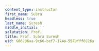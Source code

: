 ```yaml
---
content_type: instructor
first_name: Subra
headless: true
last_name: Suresh
middle_initial: ''
salutation: Prof.
title: Prof. Subra Suresh
uid: 686206aa-9c66-bef7-174a-5578fff8826a
---
```

